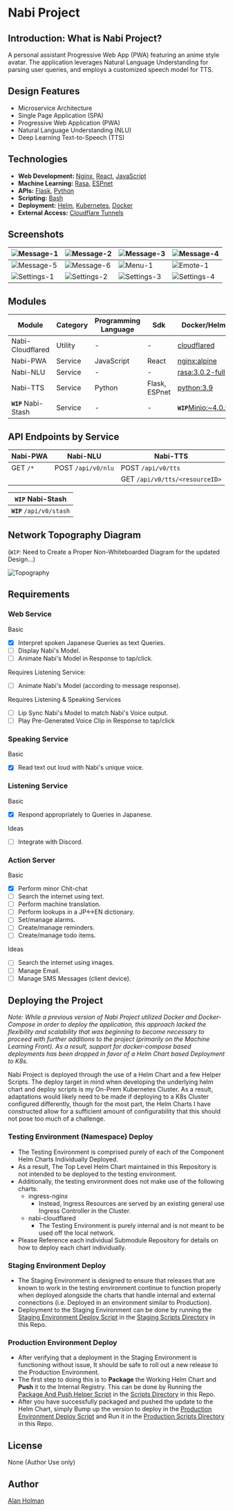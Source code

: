 # Nabi Project

## Introduction: What is Nabi Project?

A personal assistant Progressive Web App (PWA) featuring an anime style avatar. The application leverages Natural Language Understanding for parsing user queries, and employs a customized speech model for TTS.

## Design Features

- Microservice Architecture
- Single Page Application (SPA)
- Progressive Web Application (PWA)
- Natural Language Understanding (NLU)
- Deep Learning Text-to-Speech (TTS)

## Technologies

- **Web Development:** [Nginx](https://www.nginx.com/), [React](https://reactjs.org/), [JavaScript](https://www.javascript.com/)
- **Machine Learning:** [Rasa](https://rasa.com/), [ESPnet](https://github.com/espnet/espnet)
- **APIs:** [Flask](https://flask.palletsprojects.com/en/2.0.x/), [Python](https://www.python.org/)
- **Scripting:** [Bash](https://www.gnu.org/software/bash/)
- **Deployment:** [Helm](https://helm.sh/), [Kubernetes](https://kubernetes.io/), [Docker](https://www.docker.com/)
- **External Access:** [Cloudflare Tunnels](https://developers.cloudflare.com/cloudflare-one/connections/connect-apps/)

## Screenshots

| ![Message-1](docs/Screenshots/Message-1.png) | ![Message-2](docs/Screenshots/Message-2.png) | ![Message-3](docs/Screenshots/Message-3.png) | ![Message-4](docs/Screenshots/Message-4.png) |
|-|-|-|-|
| ![Message-5](docs/Screenshots/Message-5.png) | ![Message-6](docs/Screenshots/Message-6.png) | ![Menu-1](docs/Screenshots/Menu-1.png) | ![Emote-1](docs/Screenshots/Emote-1.png) |
| ![Settings-1](docs/Screenshots/Settings-1.png) | ![Settings-2](docs/Screenshots/Settings-2.png) | ![Settings-3](docs/Screenshots/Settings-3.png) | ![Settings-4](docs/Screenshots/Settings-4.png) |

## Modules

| Module | Category  | Programming Language | Sdk | Docker/Helm |
| ------ | --------- | -------------------- | -------- | ------ |
|Nabi-Cloudflared|Utility|-|-|[cloudflared](https://hub.docker.com/r/cloudflare/cloudflared)|
|Nabi-PWA|Service|JavaScript|React|[nginx:alpine](https://hub.docker.com/_/nginx)|
|Nabi-NLU|Service|-|-|[rasa:3.0.2-full](https://hub.docker.com/r/rasa/)|
|Nabi-TTS|Service|Python|Flask, ESPnet|[python:3.9](https://hub.docker.com/_/python/)|
|**`WIP`** Nabi-Stash|Service|-|-|**`WIP`**[Minio:~4.0.9](https://charts.min.io/)|

## API Endpoints by Service

| Nabi-PWA | Nabi-NLU           | Nabi-TTS                       |
| -------- | ------------------ | ------------------------------ |
| GET `/*` | POST `/api/v0/nlu` | POST `/api/v0/tts`             |
|          |                    | GET `/api/v0/tts/<resourceID>` |

| **`WIP`** Nabi-Stash    |
| ------------------- |
| **`WIP`** `/api/v0/stash` |

## Network Topography Diagram

(`WIP`: Need to Create a Proper Non-Whiteboarded Diagram for the updated Design...)

![Topography](docs/Images/Network-Topography.jpg)

## Requirements

### Web Service

Basic

- [x] Interpret spoken Japanese Queries as text Queries.
- [ ] Display Nabi's Model.
- [ ] Animate Nabi's Model in Response to tap/click.

Requires Listening Service:

- [ ] Animate Nabi's Model (according to message response).

Requires Listening & Speaking Services

- [ ] Lip Sync Nabi's Model to match Nabi's Voice output.
- [ ] Play Pre-Generated Voice Clip in Response to tap/click

### Speaking Service

Basic

- [x] Read text out loud with Nabi's unique voice.

### Listening Service

Basic

- [x] Respond appropriately to Queries in Japanese.

Ideas

- [ ] Integrate with Discord.

### Action Server

Basic

- [x] Perform minor Chit-chat
- [ ] Search the internet using text.
- [ ] Perform machine translation.
- [ ] Perform lookups in a JP<->EN dictionary.
- [ ] Set/manage alarms.
- [ ] Create/manage reminders.
- [ ] Create/manage todo items.

Ideas

- [ ] Search the internet using images.
- [ ] Manage Email.
- [ ] Manage SMS Messages (client device).

## Deploying the Project

*Note: While a previous version of Nabi Project utilized Docker and Docker-Compose in order to deploy the application, this approach lacked the flexibility and scalability that was beginning to become necessary to proceed with further additions to the project (primarily on the Machine Learning Front). As a result, support for docker-compose based deployments has been dropped in favor of a Helm Chart based Deployment to K8s.*

Nabi Project is deployed through the use of a Helm Chart and a few Helper Scripts. The deploy target in mind when developing the underlying helm chart and deploy scripts is my On-Prem Kubernetes Cluster. As a result, adaptations would likely need to be made if deploying to a K8s Cluster configured differently, though for the most part, the Helm Charts I have constructed allow for a sufficient amount of configurability that this should not pose too much of a challenge.

### Testing Environment (Namespace) Deploy

- The Testing Environment is comprised purely of each of the Component Helm Charts Individually Deployed.
- As a result, The Top Level Helm Chart maintained in this Repository is not intended to be deployed to the testing environment.
- Additionally, the testing environment does not make use of the following charts:
  - ingress-nginx
    - Instead, Ingress Resources are served by an existing general use Ingress Controller in the Cluster.
  - nabi-cloudflared
    - The Testing Environment is purely internal and is not meant to be used off the local network.
- Please Reference each individual Submodule Repository for details on how to deploy each chart individually.

### Staging Environment Deploy

- The Staging Environment is designed to ensure that releases that are known to work in the testing environment continue to function properly when deployed alongside the charts that handle internal and external connections (i.e. Deployed in an environment similar to Production).
- Deployment to the Staging Environment can be done by running the [Staging Environment Deploy Script](/scripts/staging/3-deploy.sh) in the [Staging Scripts Directory](/scripts/staging) in this Repo.

### Production Environment Deploy

- After verifying that a deployment in the Staging Environment is functioning without issue, It should be safe to roll out a new release to the Production Environment.
- The first step to doing this is to **Package** the Working Helm Chart and **Push** it to the Internal Registry. This can be done by Running the [Package And Push Helper Script](/scripts/package-and-push-chart.sh) in the [Scripts Directory](/scripts) in this Repo.
- After you have successfully packaged and pushed the update to the Helm Chart, simply Bump up the version to deploy in the [Production Environment Deploy Script](/scripts/production/3-deploy.sh) and Run it in the [Production Scripts Directory](/scripts/production) in this Repo.

## License

None (Author Use only)

## Author

[Alan Holman](mailto:alan@shuruni.dev)
